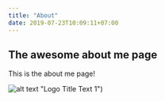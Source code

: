 ```yaml
---
title: "About"
date: 2019-07-23T10:09:11+07:00
---
```


## The awesome about me page

This is the about me page!

![alt text](https://user-images.githubusercontent.com/21299841/61681163-8bfd8e00-ad36-11e9-8dd5-4f3ef7401898.jpg)
 "Logo Title Text 1")